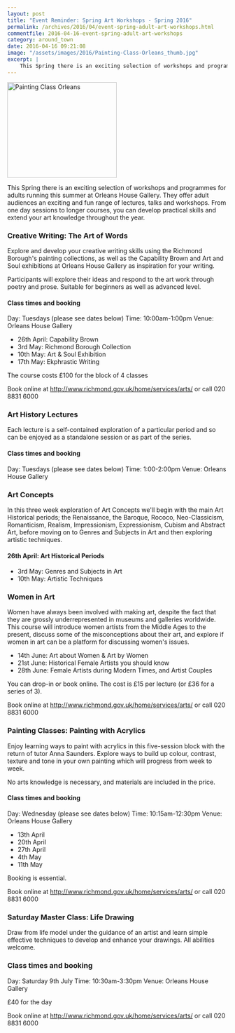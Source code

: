 ```yaml
---
layout: post
title: "Event Reminder: Spring Art Workshops - Spring 2016"
permalink: /archives/2016/04/event-spring-adult-art-workshops.html
commentfile: 2016-04-16-event-spring-adult-art-workshops
category: around_town
date: 2016-04-16 09:21:08
image: "/assets/images/2016/Painting-Class-Orleans_thumb.jpg"
excerpt: |
    This Spring there is an exciting selection of workshops and programmes for adults running this summer at Orleans House Gallery.  They offer adult audiences an exciting and fun range of lectures, talks and workshops. From one day sessions to longer courses, you can develop practical skills and extend your art knowledge throughout the year.
---
```


<a href="/assets/images/2016/Painting-Class-Orleans.jpg" title="See larger version of - Painting Class Orleans"><img src="/assets/images/2016/Painting-Class-Orleans_thumb.jpg" width="250" height="218" alt="Painting Class Orleans" class="photo right" /></a>

This Spring there is an exciting selection of workshops and programmes for adults running this summer at Orleans House Gallery. They offer adult audiences an exciting and fun range of lectures, talks and workshops. From one day sessions to longer courses, you can develop practical skills and extend your art knowledge throughout the year.

### Creative Writing: The Art of Words

Explore and develop your creative writing skills using the Richmond Borough's painting collections, as well as the Capability Brown and Art and Soul exhibitions at Orleans House Gallery as inspiration for your writing.

Participants will explore their ideas and respond to the art work through poetry and prose. Suitable for beginners as well as advanced level.

#### Class times and booking

Day: Tuesdays (please see dates below)
Time: 10:00am-1:00pm
Venue: Orleans House Gallery

-   26th April: Capability Brown
-   3rd May: Richmond Borough Collection
-   10th May: Art & Soul Exhibition
-   17th May: Ekphrastic Writing

The course costs £100 for the block of 4 classes

Book online at http://www.richmond.gov.uk/home/services/arts/ or call 020 8831 6000

### Art History Lectures

Each lecture is a self-contained exploration of a particular period and so can be enjoyed as a standalone session or as part of the series.

#### Class times and booking

Day: Tuesdays (please see dates below)
Time: 1:00-2:00pm
Venue: Orleans House Gallery

### Art Concepts

In this three week exploration of Art Concepts we'll begin with the main Art Historical periods; the Renaissance, the Baroque, Rococo, Neo-Classicism, Romanticism, Realism, Impressionism, Expressionism, Cubism and Abstract Art, before moving on to Genres and Subjects in Art and then exploring artistic techniques.

#### 26th April: Art Historical Periods

-   3rd May: Genres and Subjects in Art
-   10th May: Artistic Techniques

### Women in Art

Women have always been involved with making art, despite the fact that they are grossly underrepresented in museums and galleries worldwide. This course will introduce women artists from the Middle Ages to the present, discuss some of the misconceptions about their art, and explore if women in art can be a platform for discussing women's issues.

-   14th June: Art about Women & Art by Women
-   21st June: Historical Female Artists you should know
-   28th June: Female Artists during Modern Times, and Artist Couples

You can drop-in or book online. The cost is £15 per lecture (or £36 for a series of 3).

Book online at http://www.richmond.gov.uk/home/services/arts/ or call 020 8831 6000

### Painting Classes: Painting with Acrylics

Enjoy learning ways to paint with acrylics in this five-session block with the return of tutor Anna Saunders. Explore ways to build up colour, contrast, texture and tone in your own painting which will progress from week to week.

No arts knowledge is necessary, and materials are included in the price.

#### Class times and booking

Day: Wednesday (please see dates below)
Time: 10:15am-12:30pm
Venue: Orleans House Gallery

-   13th April
-   20th April
-   27th April
-   4th May
-   11th May

Booking is essential.

Book online at http://www.richmond.gov.uk/home/services/arts/ or call 020 8831 6000

### Saturday Master Class: Life Drawing

Draw from life model under the guidance of an artist and learn simple effective techniques to develop and enhance your drawings. All abilities welcome.

### Class times and booking

Day: Saturday 9th July
Time: 10:30am-3:30pm
Venue: Orleans House Gallery

£40 for the day

Book online at http://www.richmond.gov.uk/home/services/arts/ or call 020 8831 6000
